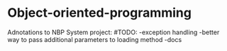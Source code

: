 # Object-oriented-programming

Adnotations to NBP System project:
#TODO:
-exception handling
-better way to pass additional parameters to loading method
-docs
